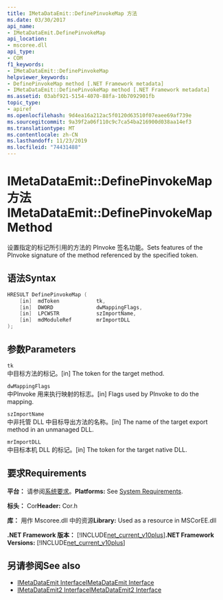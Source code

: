 ```yaml
---
title: IMetaDataEmit::DefinePinvokeMap 方法
ms.date: 03/30/2017
api_name:
- IMetaDataEmit.DefinePinvokeMap
api_location:
- mscoree.dll
api_type:
- COM
f1_keywords:
- IMetaDataEmit::DefinePinvokeMap
helpviewer_keywords:
- DefinePinvokeMap method [.NET Framework metadata]
- IMetaDataEmit::DefinePinvokeMap method [.NET Framework metadata]
ms.assetid: 03abf921-5154-4070-88fa-10b7092901fb
topic_type:
- apiref
ms.openlocfilehash: 9d4ea16a212ac5f0120d63510f07eaee69af739e
ms.sourcegitcommit: 9a39f2a06f110c9c7ca54ba216900d038aa14ef3
ms.translationtype: MT
ms.contentlocale: zh-CN
ms.lasthandoff: 11/23/2019
ms.locfileid: "74431488"
---
```

# <a name="imetadataemitdefinepinvokemap-method"></a><span data-ttu-id="f83d5-102">IMetaDataEmit::DefinePinvokeMap 方法</span><span class="sxs-lookup"><span data-stu-id="f83d5-102">IMetaDataEmit::DefinePinvokeMap Method</span></span>
<span data-ttu-id="f83d5-103">设置指定的标记所引用的方法的 PInvoke 签名功能。</span><span class="sxs-lookup"><span data-stu-id="f83d5-103">Sets features of the PInvoke signature of the method referenced by the specified token.</span></span>  
  
## <a name="syntax"></a><span data-ttu-id="f83d5-104">语法</span><span class="sxs-lookup"><span data-stu-id="f83d5-104">Syntax</span></span>  
  
```cpp  
HRESULT DefinePinvokeMap (   
    [in]  mdToken            tk,   
    [in]  DWORD              dwMappingFlags,   
    [in]  LPCWSTR            szImportName,   
    [in]  mdModuleRef        mrImportDLL   
);  
```  
  
## <a name="parameters"></a><span data-ttu-id="f83d5-105">参数</span><span class="sxs-lookup"><span data-stu-id="f83d5-105">Parameters</span></span>  
 `tk`  
 <span data-ttu-id="f83d5-106">中目标方法的标记。</span><span class="sxs-lookup"><span data-stu-id="f83d5-106">[in] The token for the target method.</span></span>  
  
 `dwMappingFlags`  
 <span data-ttu-id="f83d5-107">中PInvoke 用来执行映射的标志。</span><span class="sxs-lookup"><span data-stu-id="f83d5-107">[in] Flags used by PInvoke to do the mapping.</span></span>  
  
 `szImportName`  
 <span data-ttu-id="f83d5-108">中非托管 DLL 中目标导出方法的名称。</span><span class="sxs-lookup"><span data-stu-id="f83d5-108">[in] The name of the target export method in an unmanaged DLL.</span></span>  
  
 `mrImportDLL`  
 <span data-ttu-id="f83d5-109">中目标本机 DLL 的标记。</span><span class="sxs-lookup"><span data-stu-id="f83d5-109">[in] The token for the target native DLL.</span></span>  
  
## <a name="requirements"></a><span data-ttu-id="f83d5-110">要求</span><span class="sxs-lookup"><span data-stu-id="f83d5-110">Requirements</span></span>  
 <span data-ttu-id="f83d5-111">**平台：** 请参阅[系统要求](../../../../docs/framework/get-started/system-requirements.md)。</span><span class="sxs-lookup"><span data-stu-id="f83d5-111">**Platforms:** See [System Requirements](../../../../docs/framework/get-started/system-requirements.md).</span></span>  
  
 <span data-ttu-id="f83d5-112">**标头：** Cor</span><span class="sxs-lookup"><span data-stu-id="f83d5-112">**Header:** Cor.h</span></span>  
  
 <span data-ttu-id="f83d5-113">**库：** 用作 Mscoree.dll 中的资源</span><span class="sxs-lookup"><span data-stu-id="f83d5-113">**Library:** Used as a resource in MSCorEE.dll</span></span>  
  
 <span data-ttu-id="f83d5-114">**.NET Framework 版本：** [!INCLUDE[net_current_v10plus](../../../../includes/net-current-v10plus-md.md)]</span><span class="sxs-lookup"><span data-stu-id="f83d5-114">**.NET Framework Versions:** [!INCLUDE[net_current_v10plus](../../../../includes/net-current-v10plus-md.md)]</span></span>  
  
## <a name="see-also"></a><span data-ttu-id="f83d5-115">另请参阅</span><span class="sxs-lookup"><span data-stu-id="f83d5-115">See also</span></span>

- [<span data-ttu-id="f83d5-116">IMetaDataEmit Interface</span><span class="sxs-lookup"><span data-stu-id="f83d5-116">IMetaDataEmit Interface</span></span>](../../../../docs/framework/unmanaged-api/metadata/imetadataemit-interface.md)
- [<span data-ttu-id="f83d5-117">IMetaDataEmit2 Interface</span><span class="sxs-lookup"><span data-stu-id="f83d5-117">IMetaDataEmit2 Interface</span></span>](../../../../docs/framework/unmanaged-api/metadata/imetadataemit2-interface.md)
